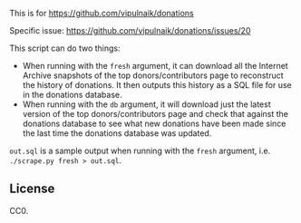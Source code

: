 This is for https://github.com/vipulnaik/donations

Specific issue: https://github.com/vipulnaik/donations/issues/20

This script can do two things:

- When running with the `fresh` argument, it can download all the Internet
  Archive snapshots of the top donors/contributors page to reconstruct the
  history of donations. It then outputs this history as a SQL file for use in
  the donations database.
- When running with the `db` argument, it will download just the latest version
  of the top donors/contributors page and check that against the donations
  database to see what new donations have been made since the last time the
  donations database was updated.

`out.sql` is a sample output when running with the `fresh` argument, i.e.
`./scrape.py fresh > out.sql`.

## License

CC0.
